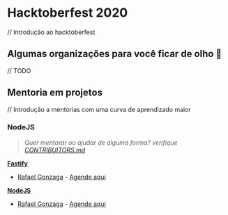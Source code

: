 # Hacktoberfest 2020

// Introdução ao hacktoberfest

## Algumas organizações para você ficar de olho :eyes:

// TODO

## Mentoria em projetos

// Introdução a mentorias com uma curva de aprendizado maior

### NodeJS

> _Quer mentorar ou ajudar de alguma forma? verifique [CONTRIBUITORS.md](./CONTRIBUITORS.md)_

**[Fastify](https://github.com/fastify/fastify)**
 - [Rafael Gonzaga](@rafaelgss) - [Agende aqui](https://calendly.com/rafaelgss/30min)

**[NodeJS](https://github.com/nodejs/node)**
 - [Rafael Gonzaga](@rafaelgss) - [Agende aqui](https://calendly.com/rafaelgss/30min)
